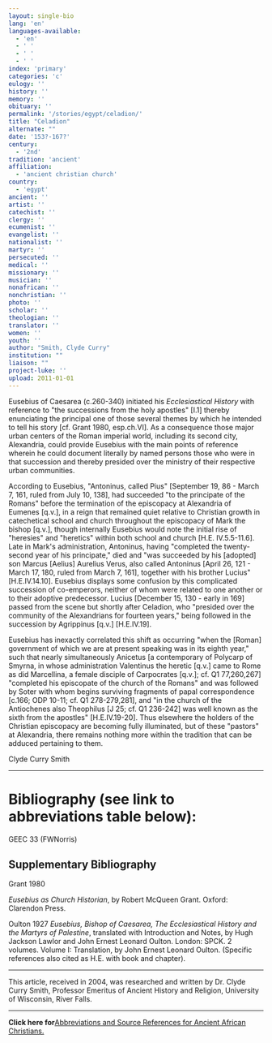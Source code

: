 ```yaml
---
layout: single-bio
lang: 'en'
languages-available:
  - 'en'
  - ' '
  - ' '
  - ' '
index: 'primary'
categories: 'c'
eulogy: ''
history: ''
memory: ''
obituary: ''
permalink: '/stories/egypt/celadion/'
title: "Celadion"
alternate: ""
date: '153?-167?'
century:
  - '2nd'
tradition: 'ancient'
affiliation:
  - 'ancient christian church'
country:
  - 'egypt'
ancient: ''
artist: ''
catechist: ''
clergy: ''
ecumenist: ''
evangelist: ''
nationalist: ''
martyr: ''
persecuted: ''
medical: ''
missionary: ''
musician: ''
nonafrican: ''
nonchristian: ''
photo: ''
scholar: ''
theologian: ''
translator: ''
women: ''
youth: ''
author: "Smith, Clyde Curry"
institution: ""
liaison: ""
project-luke: ''
upload: 2011-01-01
---
```




Eusebius of Caesarea (c.260-340) initiated his *Ecclesiastical History* with reference to "the successions from the holy apostles" [I.1] thereby enunciating the principal one of those several themes by which he intended to tell his story [cf. Grant 1980, esp.ch.VI].  As a consequence those major urban centers of the Roman imperial world, including its second city, Alexandria, could provide Eusebius with the main points of reference wherein he could document literally by named persons those who were in that succession and thereby presided over the ministry of their respective urban communities.

According to Eusebius, "Antoninus, called Pius" [September 19, 86 - March 7, 161, ruled from July 10, 138], had succeeded "to the principate of the Romans" before the termination of the episcopacy at Alexandria of Eumenes [q.v.], in a reign that remained quiet relative to Christian growth in catechetical school and church throughout the episcopacy of Mark the bishop [q.v.], though internally Eusebius would note the initial rise of "heresies" and "heretics" within both school and church [H.E. IV.5.5-11.6].  Late in Mark's administration, Antoninus, having "completed the twenty-second year of his principate," died and "was succeeded by his [adopted] son Marcus [Aelius] Aurelius Verus, also called Antoninus [April 26, 121 - March 17, 180, ruled from March 7, 161], together with his brother Lucius" [H.E.IV.14.10].  Eusebius displays some confusion by this complicated succession of co-emperors, neither of whom were related to one another or to their adoptive predecessor.  Lucius [December 15, 130 - early in 169] passed from the scene but shortly after Celadion, who "presided over the community of the Alexandrians for fourteen years," being followed in the succession by Agrippinus [q.v.] [H.E.IV.19].

Eusebius has inexactly correlated this shift as occurring "when the [Roman] government of which we are at present speaking was in its eighth year," such that nearly simultaneously Anicetus [a contemporary of Polycarp of Smyrna, in whose administration Valentinus the heretic [q.v.] came to Rome as did Marcellina, a female disciple of Carpocrates [q.v.]; cf. Q1 77,260,267] "completed his episcopate of the church of the Romans" and was followed by Soter with whom begins surviving fragments of papal correspondence [c.166; ODP 10-11; cf. Q1 278-279,281], and "in the church of the Antiochenes also Theophilus [J 25; cf. Q1 236-242] was well known as the sixth from the apostles" [H.E.IV.19-20].  Thus elsewhere the holders of the Christian episcopacy are becoming fully illuminated, but of these "pastors" at Alexandria, there remains nothing more within the tradition that can be adduced pertaining to them.

Clyde Curry Smith

---

# Bibliography (see link to abbreviations table below):

GEEC 33 (FWNorris)

## Supplementary Bibliography

Grant 1980

*Eusebius as Church Historian*, by Robert McQueen Grant. Oxford:  Clarendon Press.

Oulton 1927
*Eusebius, Bishop of Caesarea, The Ecclesiastical History and the Martyrs of Palestine*, translated with Introduction and Notes, by Hugh Jackson Lawlor and John Ernest Leonard Oulton.  London:  SPCK.  2 volumes.  Volume I:  Translation, by John Ernest Leonard Oulton.  (Specific references also cited as H.E. with book and chapter).

---

This article, received in 2004, was researched and written by Dr. Clyde Curry Smith, Professor Emeritus of Ancient History and Religion, University of Wisconsin, River Falls.

---

**Click here for**[Abbreviations and Source References for Ancient African Christians.]({{site.url}}/resources/ancient-references/)